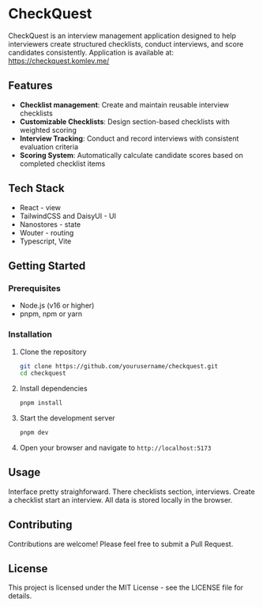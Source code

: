 # CheckQuest

CheckQuest is an interview management application designed to help interviewers create structured checklists, conduct interviews, and score candidates consistently.
Application is available at: https://checkquest.komlev.me/

## Features

- **Checklist management**: Create and maintain reusable interview checklists
- **Customizable Checklists**: Design section-based checklists with weighted scoring
- **Interview Tracking**: Conduct and record interviews with consistent evaluation criteria
- **Scoring System**: Automatically calculate candidate scores based on completed checklist items

## Tech Stack

- React - view
- TailwindCSS and DaisyUI - UI
- Nanostores - state
- Wouter - routing
- Typescript, Vite

## Getting Started

### Prerequisites

- Node.js (v16 or higher)
- pnpm, npm or yarn

### Installation

1. Clone the repository

   ```bash
   git clone https://github.com/yourusername/checkquest.git
   cd checkquest
   ```

2. Install dependencies

   ```bash
   pnpm install
   ```

3. Start the development server

   ```bash
   pnpm dev
   ```

4. Open your browser and navigate to `http://localhost:5173`

## Usage

Interface pretty straighforward. There checklists section, interviews.
Create a checklist start an interview. All data is stored locally in the browser.

## Contributing

Contributions are welcome! Please feel free to submit a Pull Request.

## License

This project is licensed under the MIT License - see the LICENSE file for details.
